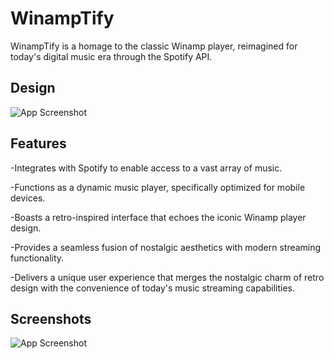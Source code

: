 
# WinampTify

WinampTify is a homage to the classic Winamp player, reimagined for today's digital music era through the Spotify API.



## Design


![App Screenshot](https://via.placeholder.com/468x300?text=App+Screenshot+Here)
## Features

-Integrates with Spotify to enable access to a vast array of music.

-Functions as a dynamic music player, specifically optimized for mobile devices.

-Boasts a retro-inspired interface that echoes the iconic Winamp player design.

-Provides a seamless fusion of nostalgic aesthetics with modern streaming functionality.

-Delivers a unique user experience that merges the nostalgic charm of retro design with the convenience of today's music streaming capabilities.




## Screenshots

![App Screenshot](https://via.placeholder.com/468x300?text=App+Screenshot+Here)

